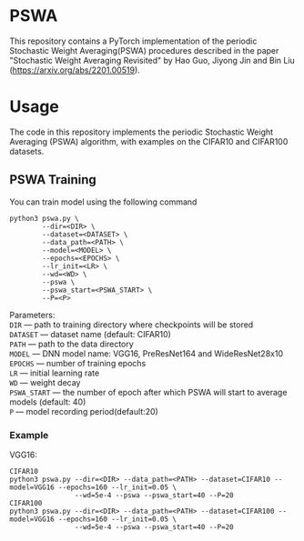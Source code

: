 # PSWA
This repository contains a PyTorch implementation of the periodic Stochastic Weight Averaging(PSWA) procedures described in the paper "Stochastic Weight Averaging Revisited" by Hao Guo, Jiyong Jin and Bin Liu (https://arxiv.org/abs/2201.00519). 

# Usage
The code in this repository implements the periodic Stochastic Weight Averaging (PSWA) algorithm, with examples on the CIFAR10 and CIFAR100 datasets.

## PSWA Training
You can train model using the following command

```
python3 pswa.py \
        --dir=<DIR> \
        --dataset=<DATASET> \
        --data_path=<PATH> \
        --model=<MODEL> \
        --epochs=<EPOCHS> \
        --lr_init=<LR> \
        --wd=<WD> \
        --pswa \
        --pswa_start=<PSWA_START> \
        --P=<P> 
 ```
 
 Parameters: \
 ```DIR``` — path to training directory where checkpoints will be stored \
```DATASET``` —  dataset name (default: CIFAR10) \
```PATH``` — path to the data directory \
```MODEL``` — DNN model name: VGG16, PreResNet164 and WideResNet28x10 \
```EPOCHS``` — number of training epochs \
```LR``` — initial learning rate \
```WD``` — weight decay \
```PSWA_START``` — the number of epoch after which PSWA will start to average models (default: 40) \
```P``` — model recording period(default:20)
 
 ### Example
 VGG16: 
 
 ```
CIFAR10
 python3 pswa.py --dir=<DIR> --data_path=<PATH> --dataset=CIFAR10 --model=VGG16 --epochs=160 --lr_init=0.05 \
                 --wd=5e-4 --pswa --pswa_start=40 --P=20
CIFAR100
 python3 pswa.py --dir=<DIR> --data_path=<PATH> --dataset=CIFAR100 --model=VGG16 --epochs=160 --lr_init=0.05 \
                 --wd=5e-4 --pswa --pswa_start=40 --P=20
 ```
        
        
